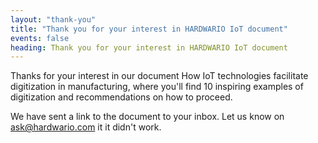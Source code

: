 ```yaml
---
layout: "thank-you"
title: "Thank you for your interest in HARDWARIO IoT document"
events: false
heading: Thank you for your interest in HARDWARIO IoT document
---
```


Thanks for your interest in our document How IoT technologies facilitate digitization in manufacturing, where you'll find 10 inspiring examples of digitization and recommendations on how to proceed.

We have sent a link to the document to your inbox. Let us know on [ask@hardwario.com](mailto:ask@hardwario.com) it it didn't work.
